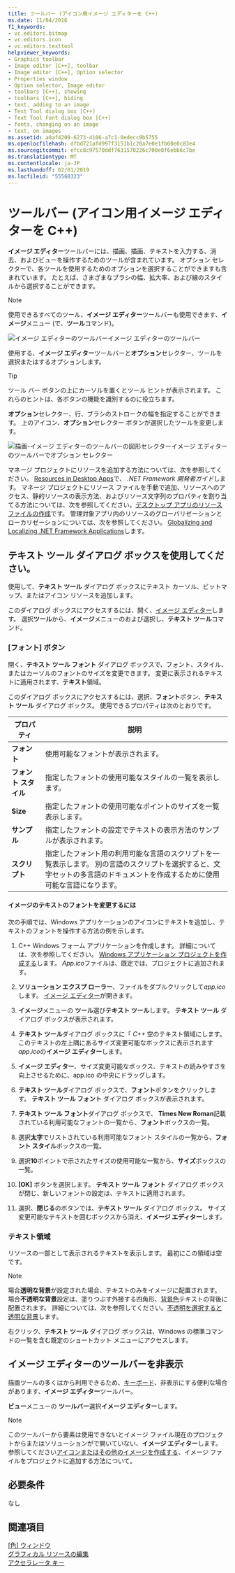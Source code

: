 ```yaml
---
title: ツールバー (アイコン用イメージ エディターを C++)
ms.date: 11/04/2016
f1_keywords:
- vc.editors.bitmap
- vc.editors.icon
- vc.editors.texttool
helpviewer_keywords:
- Graphics toolbar
- Image editor [C++], toolbar
- Image editor [C++], Option selector
- Properties window
- Option selector, Image editor
- toolbars [C++], showing
- toolbars [C++], hiding
- text, adding to an image
- Text Tool dialog box [C++]
- Text Tool Font dialog box [C++]
- fonts, changing on an image
- text, on images
ms.assetid: a0af4209-6273-4106-a7c1-0edecc9b5755
ms.openlocfilehash: dfbd721afd997f3151b1c20a7e0e1fb60e0c83e4
ms.sourcegitcommit: efcc8c97570ddf7631570226c700e8f6ebb6c7be
ms.translationtype: MT
ms.contentlocale: ja-JP
ms.lasthandoff: 02/01/2019
ms.locfileid: "55560323"
---
```

# <a name="toolbar-c-image-editor-for-icons"></a>ツールバー (アイコン用イメージ エディターを C++)

**イメージ エディター**ツールバーには、描画、描画、テキストを入力する、消去、およびビューを操作するためのツールが含まれています。 オプション セレクターで、各ツールを使用するためのオプションを選択することができますも含まれています。 たとえば、さまざまなブラシの幅、拡大率、および線のスタイルから選択することができます。

> [!NOTE]
> 使用できるすべてのツール、**イメージ エディター**ツールバーも使用できます、**イメージ**メニュー (で、**ツール**コマンド)。

![イメージ エディターのツールバー](../mfc/media/vcimageeditortoolbar.gif "vcImageEditorToolbar")イメージ エディターのツールバー

使用する、**イメージ エディター**ツールバーと**オプション**セレクター、ツールを選択またはするオプションします。

> [!TIP]
> ツール バー ボタンの上にカーソルを置くとツール ヒントが表示されます。 これらのヒントは、各ボタンの機能を識別するのに役立ちます。

**オプション**セレクター、行、ブラシのストロークの幅を指定することができます。 上のアイコン、**オプション**セレクター ボタンが選択したツールを変更します。

![描画&#45;イメージ エディターのツールバーの図形セレクター](../mfc/media/vcimageeditortoolbaroptionselector.gif "vcImageEditorToolbarOptionSelector")イメージ エディターのツールバーでオプション セレクター

マネージ プロジェクトにリソースを追加する方法については、次を参照してください。 [Resources in Desktop Apps](/dotnet/framework/resources/index)で、 *.NET Framework 開発者ガイド*します。 マネージ プロジェクトにリソース ファイルを手動で追加、リソースへのアクセス、静的リソースの表示方法、およびリソース文字列のプロパティを割り当てる方法については、次を参照してください。[デスクトップ アプリのリソース ファイルの作成](/dotnet/framework/resources/creating-resource-files-for-desktop-apps)です。 管理対象アプリ内のリソースのグローバリゼーションとローカリゼーションについては、次を参照してください。 [Globalizing and Localizing .NET Framework Applications](/dotnet/standard/globalization-localization/index)します。

## <a name="use-the-text-tool-dialog-box"></a>テキスト ツール ダイアログ ボックスを使用してください。

使用して、**テキスト ツール** ダイアログ ボックスにテキスト カーソル、ビットマップ、またはアイコン リソースを追加します。

このダイアログ ボックスにアクセスするには、開く、[イメージ エディター](../windows/window-panes-image-editor-for-icons.md)します。 選択**ツール**から、**イメージ**メニューのおよび選択し、**テキスト ツール**コマンド。

### <a name="font-button"></a>[フォント] ボタン

開く、**テキスト ツール フォント** ダイアログ ボックスで、フォント、スタイル、またはカーソルのフォントのサイズを変更できます。 変更に表示されるテキストに適用されます、**テキスト**領域。

このダイアログ ボックスにアクセスするには、選択、**フォント**ボタン、**テキスト ツール** ダイアログ ボックス。 使用できるプロパティは次のとおりです。

|プロパティ|説明|
|---|---|
|**フォント**|使用可能なフォントが表示されます。|
|**フォント スタイル**|指定したフォントの使用可能なスタイルの一覧を表示します。|
|**Size**|指定したフォントの使用可能なポイントのサイズを一覧表示します。|
|**サンプル**|指定したフォントの設定でテキストの表示方法のサンプルが表示されます。|
|**スクリプト**|指定したフォント用の利用可能な言語のスクリプトを一覧表示します。 別の言語のスクリプトを選択すると、文字セットの多言語のドキュメントを作成するために使用可能な言語になります。|

#### <a name="to-change-the-font-of-text-on-an-image"></a>イメージのテキストのフォントを変更するには

次の手順では、Windows アプリケーションのアイコンにテキストを追加し、テキストのフォントを操作する方法の例を示します。

1. C++ Windows フォーム アプリケーションを作成します。 詳細については、次を参照してください。 [Windows アプリケーション プロジェクトを作成する](/previous-versions/visualstudio/visual-studio-2010/42wc9kk5)します。 *App.ico*ファイルは、既定では、プロジェクトに追加されます。

1. **ソリューション エクスプ ローラー**、ファイルをダブルクリックして*app.ico*します。 [イメージ エディター](../windows/image-editor-for-icons.md)が開きます。

1. **イメージ**メニューの **ツール**選び**テキスト ツール**します。 **テキスト ツール** ダイアログ ボックスが表示されます。

1. **テキスト ツール**ダイアログ ボックスに「 *C++* 空のテキスト領域にします。 このテキストの左上隅にあるサイズ変更可能なボックスに表示されます*app.ico*の**イメージ エディター**します。

1. **イメージ エディター**、サイズ変更可能なボックス、テキストの読みやすさを向上させるために、app.ico の中央にドラッグします。

1. **テキスト ツール**ダイアログ ボックスで、**フォント**ボタンをクリックします。 **テキスト ツール フォント** ダイアログ ボックスが表示されます。

1. **テキスト ツール フォント**ダイアログ ボックスで、 **Times New Roman**記載されている利用可能なフォントの一覧から、**フォント**ボックスの一覧。

1. 選択**太字**でリストされている利用可能なフォント スタイルの一覧から、**フォント スタイル**ボックスの一覧。

1. 選択**10**ポイントで示されたサイズの使用可能な一覧から、**サイズ**ボックスの一覧。

1. **[OK]** ボタンを選択します。 **テキスト ツール フォント** ダイアログ ボックスが閉じ、新しいフォントの設定は、テキストに適用されます。

1. 選択、**閉じる**のボタンでは、**テキスト ツール** ダイアログ ボックス。 サイズ変更可能なテキストを囲むボックスから消え、**イメージ エディター**します。

### <a name="text-area"></a>テキスト領域

リソースの一部として表示されるテキストを表示します。 最初にこの領域は空です。

> [!NOTE]
> 場合**透明な背景**が設定された場合、テキストのみをイメージに配置されます。 場合**不透明な背景**設定は、塗りつぶす外接する四角形、[背景色](../windows/selecting-foreground-or-background-colors-image-editor-for-icons.md)テキストの背後に配置されます。 詳細については、次を参照してください。[不透明を選択すると透明な背景](../windows/choosing-a-transparent-or-opaque-background-image-editor-for-icons.md)します。

右クリック、**テキスト ツール** ダイアログ ボックスは、Windows の標準コマンドの一覧を含む既定のショートカット メニューにアクセスします。

## <a name="to-display-or-hide-the-image-editor-toolbar"></a>イメージ エディターのツールバーを非表示

描画ツールの多くはから利用できるため、[キーボード](../windows/accelerator-keys-image-editor-for-icons.md)、非表示にする便利な場合があります、**イメージ エディター**ツールバー。

**ビュー**メニューの **ツールバー**選択**イメージ エディター**します。

   > [!NOTE]
   > このツールバーから要素は使用できないとイメージ ファイル現在のプロジェクトからまたはソリューションがで開いていない、**イメージ エディター**します。 参照してください[アイコンまたはその他のイメージを作成する](../windows/creating-an-icon-or-other-image-image-editor-for-icons.md)、イメージ ファイルをプロジェクトに追加する方法について。

## <a name="requirements"></a>必要条件

なし

## <a name="see-also"></a>関連項目

[[色] ウィンドウ](../windows/colors-window-image-editor-for-icons.md)<br/>
[グラフィカル リソースの編集](../windows/editing-graphical-resources-image-editor-for-icons.md)<br/>
[アクセラレータ キー](../windows/accelerator-keys-image-editor-for-icons.md)<br/>